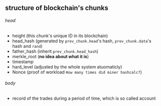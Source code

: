 ## structure of blockchain's chunks

###### head
- height (this chunk's unique ID in its blockchain)
- head_hash (generated by `prev_chunk.head`'s hash, `prev_chunk.data`'s hash and `rand`)
- father_hash (inherit `prev_chunk.head_hash`)
- merkle_root (**no idea about what it is**)
- timestamp
- hard_level (adjusted by the whole system atuomaticly)
- Nonce (proof of workload `How many times did miner hashcalc?`)

###### body
- record of the trades during a period of time, which is so called account